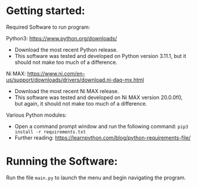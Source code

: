 # Getting started: 
Required Software to run program:

Python3: https://www.python.org/downloads/
- Download the most recent Python release. 
- This software was tested and developed on Python version 3.11.1, but it should not make too much of a difference.

Ni MAX: https://www.ni.com/en-us/support/downloads/drivers/download.ni-daq-mx.html
- Download the most recent Ni MAX release.
- This software was tested and developed on Ni MAX version 20.0.0f0, but again, it should not make too much of a difference.

Various Python modules:
- Open a command prompt window and run the following command: `pip3 install -r requirements.txt`
- Further reading: https://learnpython.com/blog/python-requirements-file/

# Running the Software:
Run the file `main.py` to launch the menu and begin navigating the program.